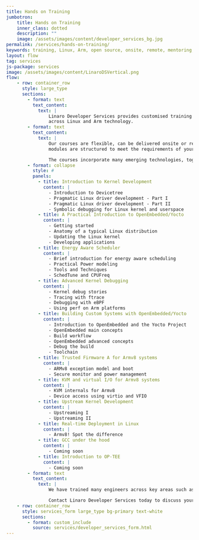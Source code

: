 ```yaml
---
title: Hands on Training
jumbotron:
    title: Hands on Training
    inner_class: dotted
    description: ""
    image: /assets/images/content/developer_services_bg.jpg
permalink: /services/hands-on-training/
keywords: training, Linux, Arm, open source, onsite, remote, mentoring, tailored to needs
layout: flow
tag: services
js-package: services
image: /assets/images/content/LinaroDSVertical.png
flow:
    - row: container_row
      style: large_type
      sections:
        - format: text
          text_content:
            text: |
                Linaro Developer Services provides customised training on a variety of topics. Moreover we provide expert instructors who are real world engineers and are specialists in delivering hands-on training
                across Linux and Arm technology.
        - format: text
          text_content:
            text: |
                Our courses are flexible, can be delivered onsite or remotely and tailored to the member’s exact needs if preferred. All training
                modules are structured to meet the requirements of your team. Mentoring can also be provided.

                The courses incorporate many emerging technologies, together with the latest best practices. Topics include: -
        - format: collapse
          style: #
          panels:
            - title: Introduction to Kernel Development
              content: |
                - Introduction to Devicetree
                - Pragmatic Linux driver development - Part I
                - Pragmatic Linux driver development - Part II
                - Symbolic debugging for Linux kernel and userspace
            - title: A Practical Introduction to OpenEmbedded/Yocto
              content: |
                - Getting started
                - Anatomy of a typical Linux distribution
                - Updating the Linux kernel
                - Developing applications
            - title: Energy Aware Scheduler
              content: |
                - Brief introduction for energy aware scheduling
                - Practical Power modeling
                - Tools and Techniques
                - SchedTune and CPUFreq
            - title: Advanced Kernel Debugging
              content: |
                - Kernel debug stories
                - Tracing with ftrace
                - Debugging with eBPF
                - Using perf on Arm platforms
            - title: Building Custom Systems with OpenEmbedded/Yocto
              content: |
                - Introduction to OpenEmbedded and the Yocto Project
                - OpenEmbedded main concepts
                - Build workflow
                - OpenEmbedded advanced concepts
                - Debug the build
                - Toolchain
            - title: Trusted Firmware A for Armv8 systems
              content: |
                - ARMv8 exception model and boot
                - Secure monitor and power management
            - title: KVM and virtual I/O for Armv8 systems
              content: |
                - KVM internals for Armv8
                - Device access using virtio and VFIO
            - title: Upstream Kernel Development
              content: |
                - Upstreaming I
                - Upstreaming II
            - title: Real-time Deployment in Linux
              content: |
                - Armv8! Spot the difference
            - title: GCC under the hood
              content: |
                - Coming soon
            - title: Introduction to OP-TEE
              content: |
                - Coming soon
        - format: text
          text_content:
            text: |
                We have trained many engineers across key areas such as OP-TEE, Energy Aware Scheduler, Arm Trusted Firmware, Power Management and Open Source development to name but a few.

                Contact Linaro Developer Services today to discuss your specific training requirements.
    - row: container_row
      style: services_form large_type bg-primary text-white
      sections:
        - format: custom_include
          source: services/developer_services_form.html
---
```

